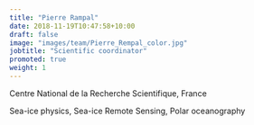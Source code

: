 ```yaml
---
title: "Pierre Rampal"
date: 2018-11-19T10:47:58+10:00
draft: false
image: "images/team/Pierre_Rempal_color.jpg"
jobtitle: "Scientific coordinator"
promoted: true
weight: 1
---
```


Centre National de la Recherche Scientifique, France

Sea-ice physics, Sea-ice Remote Sensing, Polar oceanography
